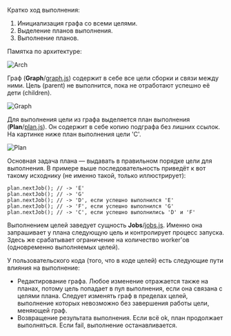 Кратко ход выполнения:

 1. Инициализация графа со всеми целями.
 2. Выделение планов выполнения.
 3. Выполнение планов.

Памятка по архитектуре:

![Arch](https://github.com/afelix/sandbox2/raw/master/doc/arch.png)

Граф (**Graph**/[graph.js](https://github.com/afelix/sandbox2/blob/master/lib/parts/graph.js "graph.js")) содержит в себе все цели сборки и связи между ними. Цель (parent) не выполнится, пока не отработают успешно её дети (children).

![Graph](https://github.com/afelix/sandbox2/raw/master/doc/graph.png)

Для выполнения цели из графа выделяется план выполнения (**Plan**/[plan.js](https://github.com/afelix/sandbox2/blob/master/lib/parts/plan.js "plan.js")). Он содержит в себе копию подграфа без лишних ссылок. На картинке ниже план выполнения цели 'C'.

![Plan](https://github.com/afelix/sandbox2/raw/master/doc/plan.png)

Основная задача плана — выдавать в правильном порядке цели для выполнения. В примере выше последовательность приведёт к вот такому исходнику (не именно такой, только иллюстрирует):

    plan.nextJob(); // -> 'E'
    plan.nextJob(); // -> 'G'
    plan.nextJob(); // -> 'D', если успешно выполнился 'E'
    plan.nextJob(); // -> 'F', если успешно выполнился 'G'
    plan.nextJob(); // -> 'C', если успешно выполнились 'D' и 'F'

Выполнением целей заведует сущность **Jobs**/[jobs.js](https://github.com/afelix/sandbox2/blob/master/lib/parts/jobs.js "jobs.js"). Именно она запрашивает у плана следующую цель и контролирует процесс запуска. Здесь же срабатывает ограничение на количество worker'ов (одновременно выполняемых целей).

У пользовательского кода (того, что в коде целей) есть следующие пути влияния на выполнение:

 * Редактирование графа. Любое изменение отражается также на планах, потому цель попадает в пул выполнения, если она связана с целями плана. Следует изменять граф в пределах целей, выполнение которых невозможно без завершения работы цели, меняющей граф.
 * Возвращение результата выполнения. Если всё ok, план продолжает выполняться. Если fail, выполнение останавливается.
